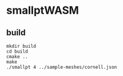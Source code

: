 # smallptWASM

## build

```
mkdir build
cd build
cmake ..
make
./smallpt 4 ../sample-meshes/cornell.json
```
